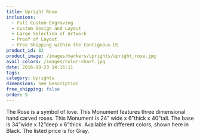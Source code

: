 ```yaml
---
title: Upright Rose
inclusions:
  - Full Custom Engraving
  - Custom Design and Layout
  - Large Selection of Artwork
  - Proof of Layout
  - Free Shipping within the Contiguous US
product_id: 82
product_image: /images/markers/uprights/upright_rose.jpg
avail_colors: /images/color-chart.jpg
date: 2016-08-23 14:16:11
tags:
category: Uprights
dimensions: See Description
free_shipping: false
order: 9
---
```

The Rose is a symbol of love. This Monument features three dimensional hand carved roses. This Monument is 24” wide x 6”thick x 40”tall. The base is 34”wide x 12”deep x 6”thick. Available in different colors, shown here in Black. The listed price is for Gray.